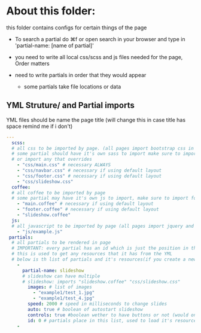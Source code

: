 # About this folder:

this folder contains configs for certain things of the page
- To search a partial do ⌘f or open search in your browser and type in 'partial-name: [name of partial]'

- you need to write all local css/scss and js files needed for the page, Order matters
- need to write partials in order that they would appear
  - some partials take file locations or data


## YML Struture/ and Partial imports
YML files should be name the page title (will change this in case title has space remind me if i don't)
```YAML
---
  scss:
  # all css to be imported by page. (all pages import bootstrap css in default layout)
  # some partial should have it's own sass to import make sure to import it to have it's style
  # or import any that overrides
    - "css/main.css" # necessary ALWAYS
    - "css/navbar.css" # necessary if using default layout
    - "css/footer.css" # necessary if using default layout
    - "css/slideshow.css"
  coffee:
  # all coffee to be imported by page
  # some partial may have it's own js to import, make sure to import for functionality (this is used when joining the coffee together)
    - "main.coffee" # necessary if using default layout
    - "footer.coffee" # necessary if using default layout
    - "slideshow.coffee"
  js:
  # all javascript to be imported by page (all pages import jquery and bootstrap js in default layout)
    - "js/example.js"
 partials:
  # all partials to be rendered in page
  # IMPORTANT: every partial has an id which is just the position in the list
  # this is used to get any resources that it has from the YML
  # below is th list of partials and it's resources(if you create a new one make sure to update this)
    -
      partial-name: slideshow
      # slideshow can have multiple
      # slideshow: imports "slideshow.coffee" "css/slideshow.css"
        images: # list of images
          - "example1/test_1.jpg"
          - "example1/test_4.jpg"
        speed: 2000 # speed in milliseconds to change slides
        auto: true # boolean of autostart slideshow
        controls: true #boolean wether to have buttons or not (would only use if autoplay true)
        id: 0 # partials place in this list, used to load it's resources
    -
```
